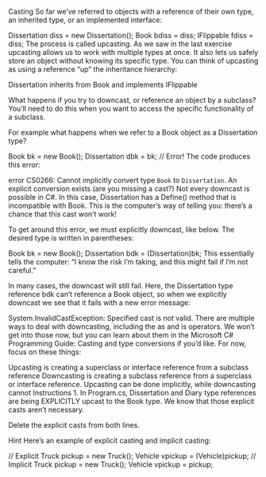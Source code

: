 Casting
So far we’ve referred to objects with a reference of their own type, an inherited type, or an implemented interface:

Dissertation diss = new Dissertation();
Book bdiss = diss;
IFlippable fdiss = diss;
The process is called upcasting. As we saw in the last exercise upcasting allows us to work with multiple types at once. It also lets us safely store an object without knowing its specific type. You can think of upcasting as using a reference “up” the inheritance hierarchy:

Dissertation inherits from Book and implements IFlippable

What happens if you try to downcast, or reference an object by a subclass? You’ll need to do this when you want to access the specific functionality of a subclass.

For example what happens when we refer to a Book object as a Dissertation type?

Book bk = new Book();
Dissertation dbk = bk;
// Error!
The code produces this error:

error CS0266: Cannot implicitly convert type `Book` to `Dissertation`. An explicit conversion exists (are you missing a cast?)
Not every downcast is possible in C#. In this case, Dissertation has a Define() method that is incompatible with Book. This is the computer’s way of telling you: there’s a chance that this cast won’t work!

To get around this error, we must explicitly downcast, like below. The desired type is written in parentheses:

Book bk = new Book();
Dissertation bdk = (Dissertation)bk;
This essentially tells the computer: “I know the risk I’m taking, and this might fail if I’m not careful.”

In many cases, the downcast will still fail. Here, the Dissertation type reference bdk can’t reference a Book object, so when we explicitly downcast we see that it fails with a new error message:

System.InvalidCastException: Specified cast is not valid.
There are multiple ways to deal with downcasting, including the as and is operators. We won’t get into those now, but you can learn about them in the Microsoft C# Programming Guide: Casting and type conversions if you’d like. For now, focus on these things:

Upcasting is creating a superclass or interface reference from a subclass reference
Downcasting is creating a subclass reference from a superclass or interface reference.
Upcasting can be done implicitly, while downcasting cannot
Instructions
1.
In Program.cs, Dissertation and Diary type references are being EXPLICITLY upcast to the Book type. We know that those explicit casts aren’t necessary.

Delete the explicit casts from both lines.


Hint
Here’s an example of explicit casting and implicit casting:

// Explicit
Truck pickup = new Truck();
Vehicle vpickup = (Vehicle)pickup;
// Implicit
Truck pickup = new Truck();
Vehicle vpickup = pickup;